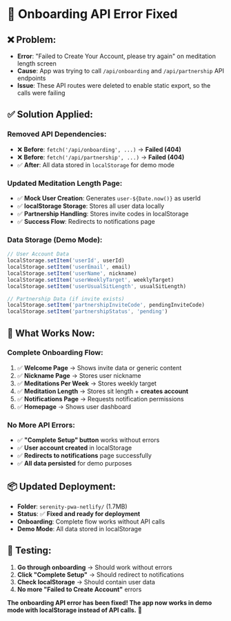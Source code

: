 # 🔧 Onboarding API Error Fixed

## ❌ **Problem:**
- **Error**: "Failed to Create Your Account, please try again" on meditation length screen
- **Cause**: App was trying to call `/api/onboarding` and `/api/partnership` API endpoints
- **Issue**: These API routes were deleted to enable static export, so the calls were failing

## ✅ **Solution Applied:**

### **Removed API Dependencies:**
- ❌ **Before**: `fetch('/api/onboarding', ...)` → **Failed (404)**
- ❌ **Before**: `fetch('/api/partnership', ...)` → **Failed (404)**
- ✅ **After**: All data stored in `localStorage` for demo mode

### **Updated Meditation Length Page:**
- ✅ **Mock User Creation**: Generates `user-${Date.now()}` as userId
- ✅ **localStorage Storage**: Stores all user data locally
- ✅ **Partnership Handling**: Stores invite codes in localStorage
- ✅ **Success Flow**: Redirects to notifications page

### **Data Storage (Demo Mode):**
```javascript
// User Account Data
localStorage.setItem('userId', userId)
localStorage.setItem('userEmail', email)
localStorage.setItem('userName', nickname)
localStorage.setItem('userWeeklyTarget', weeklyTarget)
localStorage.setItem('userUsualSitLength', usualSitLength)

// Partnership Data (if invite exists)
localStorage.setItem('partnershipInviteCode', pendingInviteCode)
localStorage.setItem('partnershipStatus', 'pending')
```

## 🚀 **What Works Now:**

### **Complete Onboarding Flow:**
1. ✅ **Welcome Page** → Shows invite data or generic content
2. ✅ **Nickname Page** → Stores user nickname
3. ✅ **Meditations Per Week** → Stores weekly target
4. ✅ **Meditation Length** → Stores sit length + **creates account**
5. ✅ **Notifications Page** → Requests notification permissions
6. ✅ **Homepage** → Shows user dashboard

### **No More API Errors:**
- ✅ **"Complete Setup" button** works without errors
- ✅ **User account created** in localStorage
- ✅ **Redirects to notifications** page successfully
- ✅ **All data persisted** for demo purposes

## 📦 **Updated Deployment:**
- **Folder**: `serenity-pwa-netlify/` (1.7MB)
- **Status**: ✅ **Fixed and ready for deployment**
- **Onboarding**: Complete flow works without API calls
- **Demo Mode**: All data stored in localStorage

## 🧪 **Testing:**
1. **Go through onboarding** → Should work without errors
2. **Click "Complete Setup"** → Should redirect to notifications
3. **Check localStorage** → Should contain user data
4. **No more "Failed to Create Account"** errors

**The onboarding API error has been fixed! The app now works in demo mode with localStorage instead of API calls.** 🎉
